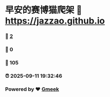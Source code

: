 # 早安的赛博猫爬架 :link: https://jazzao.github.io 
### :page_facing_up: [2](https://jazzao.github.io/tag.html) 
### :speech_balloon: 0 
### :hibiscus: 105 
### :alarm_clock: 2025-09-11 19:32:46 
### Powered by :heart: [Gmeek](https://github.com/Meekdai/Gmeek)
